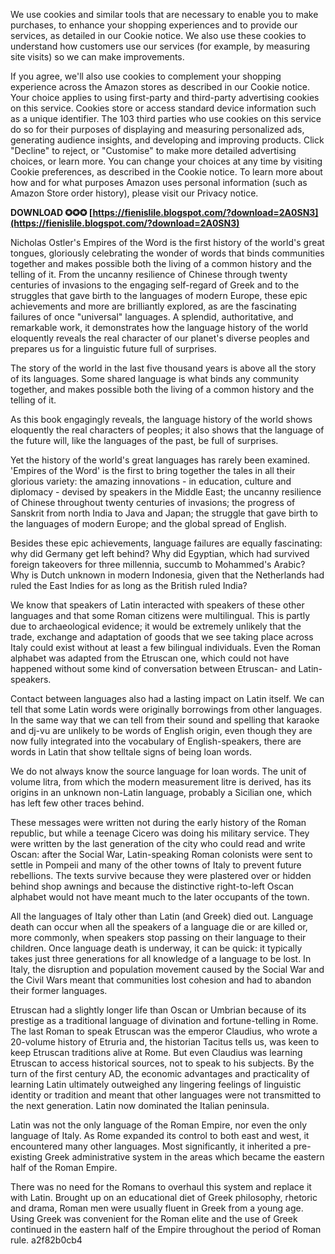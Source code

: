 
 
We use cookies and similar tools that are necessary to enable you to make purchases, to enhance your shopping experiences and to provide our services, as detailed in our Cookie notice. We also use these cookies to understand how customers use our services (for example, by measuring site visits) so we can make improvements.
 
If you agree, we'll also use cookies to complement your shopping experience across the Amazon stores as described in our Cookie notice. Your choice applies to using first-party and third-party advertising cookies on this service. Cookies store or access standard device information such as a unique identifier. The 103 third parties who use cookies on this service do so for their purposes of displaying and measuring personalized ads, generating audience insights, and developing and improving products. Click "Decline" to reject, or "Customise" to make more detailed advertising choices, or learn more. You can change your choices at any time by visiting Cookie preferences, as described in the Cookie notice. To learn more about how and for what purposes Amazon uses personal information (such as Amazon Store order history), please visit our Privacy notice.
 
**DOWNLOAD ✪✪✪ [https://fienislile.blogspot.com/?download=2A0SN3](https://fienislile.blogspot.com/?download=2A0SN3)**


 
Nicholas Ostler's Empires of the Word is the first history of the world's great tongues, gloriously celebrating the wonder of words that binds communities together and makes possible both the living of a common history and the telling of it. From the uncanny resilience of Chinese through twenty centuries of invasions to the engaging self-regard of Greek and to the struggles that gave birth to the languages of modern Europe, these epic achievements and more are brilliantly explored, as are the fascinating failures of once "universal" languages. A splendid, authoritative, and remarkable work, it demonstrates how the language history of the world eloquently reveals the real character of our planet's diverse peoples and prepares us for a linguistic future full of surprises.
 
The story of the world in the last five thousand years is above all the story of its languages. Some shared language is what binds any community together, and makes possible both the living of a common history and the telling of it.
 
As this book engagingly reveals, the language history of the world shows eloquently the real characters of peoples; it also shows that the language of the future will, like the languages of the past, be full of surprises.
 
Yet the history of the world's great languages has rarely been examined. 'Empires of the Word' is the first to bring together the tales in all their glorious variety: the amazing innovations - in education, culture and diplomacy - devised by speakers in the Middle East; the uncanny resilience of Chinese throughout twenty centuries of invasions; the progress of Sanskrit from north India to Java and Japan; the struggle that gave birth to the languages of modern Europe; and the global spread of English.
 
Besides these epic achievements, language failures are equally fascinating: why did Germany get left behind? Why did Egyptian, which had survived foreign takeovers for three millennia, succumb to Mohammed's Arabic? Why is Dutch unknown in modern Indonesia, given that the Netherlands had ruled the East Indies for as long as the British ruled India?
 
We know that speakers of Latin interacted with speakers of these other languages and that some Roman citizens were multilingual. This is partly due to archaeological evidence; it would be extremely unlikely that the trade, exchange and adaptation of goods that we see taking place across Italy could exist without at least a few bilingual individuals. Even the Roman alphabet was adapted from the Etruscan one, which could not have happened without some kind of conversation between Etruscan- and Latin-speakers.

Contact between languages also had a lasting impact on Latin itself. We can tell that some Latin words were originally borrowings from other languages. In the same way that we can tell from their sound and spelling that karaoke and dj-vu are unlikely to be words of English origin, even though they are now fully integrated into the vocabulary of English-speakers, there are words in Latin that show telltale signs of being loan words.
 
We do not always know the source language for loan words. The unit of volume litra, from which the modern measurement litre is derived, has its origins in an unknown non-Latin language, probably a Sicilian one, which has left few other traces behind.
 
These messages were written not during the early history of the Roman republic, but while a teenage Cicero was doing his military service. They were written by the last generation of the city who could read and write Oscan: after the Social War, Latin-speaking Roman colonists were sent to settle in Pompeii and many of the other towns of Italy to prevent future rebellions. The texts survive because they were plastered over or hidden behind shop awnings and because the distinctive right-to-left Oscan alphabet would not have meant much to the later occupants of the town.
 
All the languages of Italy other than Latin (and Greek) died out. Language death can occur when all the speakers of a language die or are killed or, more commonly, when speakers stop passing on their language to their children. Once language death is underway, it can be quick: it typically takes just three generations for all knowledge of a language to be lost. In Italy, the disruption and population movement caused by the Social War and the Civil Wars meant that communities lost cohesion and had to abandon their former languages.
 
Etruscan had a slightly longer life than Oscan or Umbrian because of its prestige as a traditional language of divination and fortune-telling in Rome. The last Roman to speak Etruscan was the emperor Claudius, who wrote a 20-volume history of Etruria and, the historian Tacitus tells us, was keen to keep Etruscan traditions alive at Rome. But even Claudius was learning Etruscan to access historical sources, not to speak to his subjects. By the turn of the first century AD, the economic advantages and practicality of learning Latin ultimately outweighed any lingering feelings of linguistic identity or tradition and meant that other languages were not transmitted to the next generation. Latin now dominated the Italian peninsula.
 
Latin was not the only language of the Roman Empire, nor even the only language of Italy. As Rome expanded its control to both east and west, it encountered many other languages. Most significantly, it inherited a pre-existing Greek administrative system in the areas which became the eastern half of the Roman Empire.
 
There was no need for the Romans to overhaul this system and replace it with Latin. Brought up on an educational diet of Greek philosophy, rhetoric and drama, Roman men were usually fluent in Greek from a young age. Using Greek was convenient for the Roman elite and the use of Greek continued in the eastern half of the Empire throughout the period of Roman rule.
 a2f82b0cb4
 
